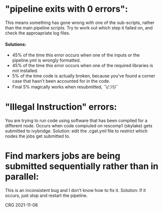 
# "pipeline exits with 0 errors":
This means something has gone wrong with one of the sub-scripts, rather than the main pipeline scripts. 
Try to work out which step it failed on, and check the approapriate log files. 
#### Solutions:
- 45% of the time this error occurs when one of the inputs or the pipeline.yml is wrongly formatted.
- 45% of the time this error occurs when one of the required libraries is not installed.
- 5% of the time code is actually broken, because you've found a corner case that hasn't been accounted for in the code.
- Final 5% magically works when resubmitted, ¯\\_(ツ)_/¯

# "Illegal Instruction" errors:
You are trying to run code using software that has been compiled for a different node.
Occurs when code compiuled on rescomp1 (skylake) gets submitted to ivybridge.
Solution: edit the .cgat.yml file to restrict which nodes the jobs get submitted to.

# Find markers jobs are being submitted sequentially rather than in parallel:
This is an inconsistent bug and I don't know how to fix it. 
Solution: If it occurs, just stop and restart the pipeline.


CRG 
2021-11-08
